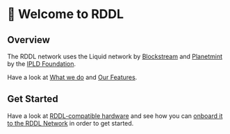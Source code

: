 # 👋 Welcome to RDDL

## Overview

The RDDL network uses the Liquid network by [Blockstream](https://blockstream.com/liquid/) and [Planetmint](https://planetmint.io) by the [IPLD Foundation](https://ipld.io).

Have a look at [What we do](welcome-to-rddl/what-we-do.md) and [Our Features](welcome-to-rddl/our-features.md).

## Get Started

Have a look at [RDDL-compatible hardware](supported-hardware/rddl-compatible-devices/) and see how you can [onboard it to the RDDL Network](supported-hardware/onboarding-machines-to-the-rddl-network/) in order to get started.&#x20;
